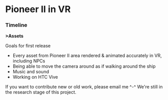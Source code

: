 # Pioneer II in VR

### Timeline

   **>Assets**

   
Goals for first release
  * Every asset from Pioneer II area rendered & animated accurately in VR, including NPCs
  * Being able to move the camera around as if walking around the ship
  * Music and sound
  * Working on HTC Vive


If you want to contribute new or old work, please email me ^-^  We're still in the research stage of this project.